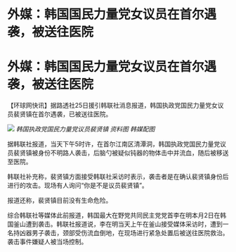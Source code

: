# 外媒：韩国国民力量党女议员在首尔遇袭，被送往医院

# 外媒：韩国国民力量党女议员在首尔遇袭，被送往医院

【环球网快讯】据路透社25日援引韩联社消息报道，韩国执政党国民力量党女议员裴贤镇在首尔遇袭，已被送往医院。

![](https://inews.gtimg.com/news_bt/OuhQvNKXdf8o_mAoJIjSudsgEt1F3xFKjQw3XcEyc6_SEAA/1000)
_韩国执政党国民力量党议员裴贤镇 资料图 韩媒配图_

据韩联社报道，当天下午5时许，在首尔江南区清潭洞，韩国执政党国民力量党议员裴贤镇被身份不明路人袭击，后脑勺被疑似钝器的物体击中并流血，随后被移送至医院。

韩联社补充称，裴贤镇方面接受韩联社采访时表示，袭击者是在确认裴贤镇身份后进行的攻击。现场有人询问“你是不是议员裴贤镇”。

报道还称，裴贤镇目前没有生命危险。

综合韩联社等媒体此前报道，韩国最大在野党共同民主党党首李在明本月2日在韩国釜山遭到袭击。韩联社报道说，李在明当天上午在釜山接受媒体采访时，遭到一名持凶器男子袭击，颈部受伤流血倒地，在现场进行紧急处置后被送往医院救治。袭击事件嫌疑人被当场控制。

